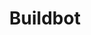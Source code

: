 ---
blog: https://medium.com/buildbot
codehost: https://github.com/https://github.com/buildbot/buildbot
googleplus: https://plus.google.com/communities/109210901993926528208
logohandle: buildbotnet
sort: buildbot
title: Buildbot
website: https://www.buildbot.net/
---